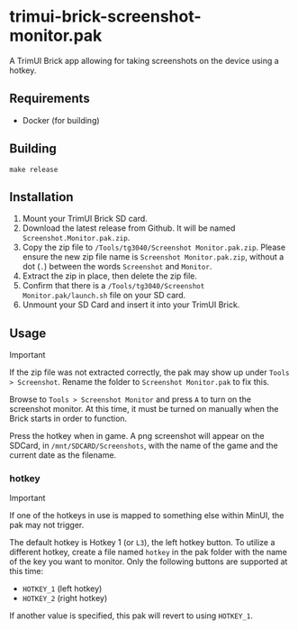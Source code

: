 # trimui-brick-screenshot-monitor.pak

A TrimUI Brick app allowing for taking screenshots on the device using a hotkey.

## Requirements

- Docker (for building)

## Building

```shell
make release
```

## Installation

1. Mount your TrimUI Brick SD card.
2. Download the latest release from Github. It will be named `Screenshot.Monitor.pak.zip`.
3. Copy the zip file to `/Tools/tg3040/Screenshot Monitor.pak.zip`. Please ensure the new zip file name is `Screenshot Monitor.pak.zip`, without a dot (`.`) between the words `Screenshot` and `Monitor`.
4. Extract the zip in place, then delete the zip file.
5. Confirm that there is a `/Tools/tg3040/Screenshot Monitor.pak/launch.sh` file on your SD card.
6. Unmount your SD Card and insert it into your TrimUI Brick.

## Usage

> [!IMPORTANT]
> If the zip file was not extracted correctly, the pak may show up under `Tools > Screenshot`. Rename the folder to `Screenshot Monitor.pak` to fix this.

Browse to `Tools > Screenshot Monitor` and press `A` to turn on the screenshot monitor. At this time, it must be turned on manually when the Brick starts in order to function.

Press the hotkey when in game. A png screenshot will appear on the SDCard, in `/mnt/SDCARD/Screenshots`, with the name of the game and the current date as the filename.

### hotkey

> [!IMPORTANT]
> If one of the hotkeys in use is mapped to something else within MinUI, the pak may not trigger.

The default hotkey is Hotkey 1 (or `L3`), the left hotkey button. To utilize a different hotkey, create a file named `hotkey` in the pak folder with the name of the key you want to monitor. Only the following buttons are supported at this time:

- `HOTKEY_1` (left hotkey)
- `HOTKEY_2` (right hotkey)

If another value is specified, this pak will revert to using `HOTKEY_1`.
